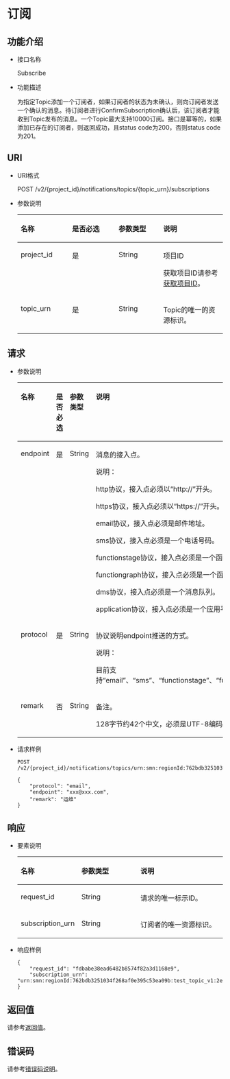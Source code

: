 # 订阅<a name="ZH-CN_TOPIC_0036016760"></a>

## 功能介绍<a name="section28602718"></a>

-   接口名称

    Subscribe


-   功能描述

    为指定Topic添加一个订阅者，如果订阅者的状态为未确认，则向订阅者发送一个确认的消息。待订阅者进行ConfirmSubscription确认后，该订阅者才能收到Topic发布的消息。一个Topic最大支持10000订阅。接口是幂等的，如果添加已存在的订阅者，则返回成功，且status code为200，否则status code为201。


## URI<a name="section56097870"></a>

-   URI格式

    POST /v2/\{project\_id\}/notifications/topics/\{topic\_urn\}/subscriptions


-   参数说明

    <a name="table33640543"></a>
    <table><thead align="left"><tr id="row18743339"><th class="cellrowborder" valign="top" width="25%" id="mcps1.1.5.1.1"><p id="p41815528"><a name="p41815528"></a><a name="p41815528"></a>名称</p>
    </th>
    <th class="cellrowborder" valign="top" width="22.650000000000002%" id="mcps1.1.5.1.2"><p id="p31614597"><a name="p31614597"></a><a name="p31614597"></a>是否必选</p>
    </th>
    <th class="cellrowborder" valign="top" width="21.709999999999997%" id="mcps1.1.5.1.3"><p id="p10645546"><a name="p10645546"></a><a name="p10645546"></a>参数类型</p>
    </th>
    <th class="cellrowborder" valign="top" width="30.64%" id="mcps1.1.5.1.4"><p id="p56982912"><a name="p56982912"></a><a name="p56982912"></a>说明</p>
    </th>
    </tr>
    </thead>
    <tbody><tr id="row1408093"><td class="cellrowborder" valign="top" width="25%" headers="mcps1.1.5.1.1 "><p id="p46946741"><a name="p46946741"></a><a name="p46946741"></a>project_id</p>
    </td>
    <td class="cellrowborder" valign="top" width="22.650000000000002%" headers="mcps1.1.5.1.2 "><p id="p44589661"><a name="p44589661"></a><a name="p44589661"></a>是</p>
    </td>
    <td class="cellrowborder" valign="top" width="21.709999999999997%" headers="mcps1.1.5.1.3 "><p id="p54992765"><a name="p54992765"></a><a name="p54992765"></a>String</p>
    </td>
    <td class="cellrowborder" valign="top" width="30.64%" headers="mcps1.1.5.1.4 "><p id="p11652542155129"><a name="p11652542155129"></a><a name="p11652542155129"></a>项目ID</p>
    <p id="p25228990"><a name="p25228990"></a><a name="p25228990"></a>获取项目ID请参考<a href="获取项目ID.md">获取项目ID</a>。</p>
    </td>
    </tr>
    <tr id="row4105351"><td class="cellrowborder" valign="top" width="25%" headers="mcps1.1.5.1.1 "><p id="p64098000"><a name="p64098000"></a><a name="p64098000"></a>topic_urn</p>
    </td>
    <td class="cellrowborder" valign="top" width="22.650000000000002%" headers="mcps1.1.5.1.2 "><p id="p24555510"><a name="p24555510"></a><a name="p24555510"></a>是</p>
    </td>
    <td class="cellrowborder" valign="top" width="21.709999999999997%" headers="mcps1.1.5.1.3 "><p id="p42839264"><a name="p42839264"></a><a name="p42839264"></a>String</p>
    </td>
    <td class="cellrowborder" valign="top" width="30.64%" headers="mcps1.1.5.1.4 "><p id="p47428342"><a name="p47428342"></a><a name="p47428342"></a>Topic的唯一的资源标识。</p>
    </td>
    </tr>
    </tbody>
    </table>


## 请求<a name="section35118788"></a>

-   参数说明

    <a name="table66803845"></a>
    <table><thead align="left"><tr id="row57367087"><th class="cellrowborder" valign="top" width="19.24807519248075%" id="mcps1.1.5.1.1"><p id="p16222495"><a name="p16222495"></a><a name="p16222495"></a>名称</p>
    </th>
    <th class="cellrowborder" valign="top" width="20.707929207079292%" id="mcps1.1.5.1.2"><p id="p38953736"><a name="p38953736"></a><a name="p38953736"></a>是否必选</p>
    </th>
    <th class="cellrowborder" valign="top" width="24.417558244175584%" id="mcps1.1.5.1.3"><p id="p1136017"><a name="p1136017"></a><a name="p1136017"></a>参数类型</p>
    </th>
    <th class="cellrowborder" valign="top" width="35.626437356264375%" id="mcps1.1.5.1.4"><p id="p24908514"><a name="p24908514"></a><a name="p24908514"></a>说明</p>
    </th>
    </tr>
    </thead>
    <tbody><tr id="row14679294"><td class="cellrowborder" valign="top" width="19.24807519248075%" headers="mcps1.1.5.1.1 "><p id="p48172185"><a name="p48172185"></a><a name="p48172185"></a>endpoint</p>
    </td>
    <td class="cellrowborder" valign="top" width="20.707929207079292%" headers="mcps1.1.5.1.2 "><p id="p9632925"><a name="p9632925"></a><a name="p9632925"></a>是</p>
    </td>
    <td class="cellrowborder" valign="top" width="24.417558244175584%" headers="mcps1.1.5.1.3 "><p id="p42069424"><a name="p42069424"></a><a name="p42069424"></a>String</p>
    </td>
    <td class="cellrowborder" valign="top" width="35.626437356264375%" headers="mcps1.1.5.1.4 "><p id="p52180221"><a name="p52180221"></a><a name="p52180221"></a>消息的接入点。</p>
    <div class="note" id="note1190810251344"><a name="note1190810251344"></a><a name="note1190810251344"></a><span class="notetitle"> 说明： </span><div class="notebody"><p id="p65848362"><a name="p65848362"></a><a name="p65848362"></a>http协议，接入点必须以“http://”开头。</p>
    <p id="p55764348"><a name="p55764348"></a><a name="p55764348"></a>https协议，接入点必须以“https://”开头。</p>
    <p id="p32117087"><a name="p32117087"></a><a name="p32117087"></a>email协议，接入点必须是邮件地址。</p>
    <p id="p20618333"><a name="p20618333"></a><a name="p20618333"></a>sms协议，接入点必须是一个电话号码。</p>
    <p id="p1308305817721"><a name="p1308305817721"></a><a name="p1308305817721"></a>functionstage协议，接入点必须是一个函数。</p>
    <p id="p24248101450"><a name="p24248101450"></a><a name="p24248101450"></a>functiongraph协议，接入点必须是一个函数工作流。</p>
    <p id="p65014107185812"><a name="p65014107185812"></a><a name="p65014107185812"></a>dms协议，接入点必须是一个消息队列。</p>
    <p id="p7227515142114"><a name="p7227515142114"></a><a name="p7227515142114"></a>application协议，接入点必须是一个应用平台的设备终端。</p>
    </div></div>
    </td>
    </tr>
    <tr id="row51347269"><td class="cellrowborder" valign="top" width="19.24807519248075%" headers="mcps1.1.5.1.1 "><p id="p65488131"><a name="p65488131"></a><a name="p65488131"></a>protocol</p>
    </td>
    <td class="cellrowborder" valign="top" width="20.707929207079292%" headers="mcps1.1.5.1.2 "><p id="p2938434"><a name="p2938434"></a><a name="p2938434"></a>是</p>
    </td>
    <td class="cellrowborder" valign="top" width="24.417558244175584%" headers="mcps1.1.5.1.3 "><p id="p36686634"><a name="p36686634"></a><a name="p36686634"></a>String</p>
    </td>
    <td class="cellrowborder" valign="top" width="35.626437356264375%" headers="mcps1.1.5.1.4 "><p id="p18827362"><a name="p18827362"></a><a name="p18827362"></a>协议说明endpoint推送的方式。</p>
    <div class="note" id="note123771537133419"><a name="note123771537133419"></a><a name="note123771537133419"></a><span class="notetitle"> 说明： </span><div class="notebody"><p id="p48621330"><a name="p48621330"></a><a name="p48621330"></a>目前支持“email”、“sms”、“functionstage”、“functiongraph”、“dms”、“application”、“http”和“https”。</p>
    </div></div>
    </td>
    </tr>
    <tr id="row34938791"><td class="cellrowborder" valign="top" width="19.24807519248075%" headers="mcps1.1.5.1.1 "><p id="p11469823"><a name="p11469823"></a><a name="p11469823"></a>remark</p>
    </td>
    <td class="cellrowborder" valign="top" width="20.707929207079292%" headers="mcps1.1.5.1.2 "><p id="p56640484"><a name="p56640484"></a><a name="p56640484"></a>否</p>
    </td>
    <td class="cellrowborder" valign="top" width="24.417558244175584%" headers="mcps1.1.5.1.3 "><p id="p24476477"><a name="p24476477"></a><a name="p24476477"></a>String</p>
    </td>
    <td class="cellrowborder" valign="top" width="35.626437356264375%" headers="mcps1.1.5.1.4 "><p id="p36437619"><a name="p36437619"></a><a name="p36437619"></a>备注。</p>
    <p id="p461235333413"><a name="p461235333413"></a><a name="p461235333413"></a>128字节约42个中文，必须是UTF-8编码的字符串，否则无法正常显示中文。</p>
    </td>
    </tr>
    </tbody>
    </table>


-   请求样例

    ```
    POST /v2/{project_id}/notifications/topics/urn:smn:regionId:762bdb3251034f268af0e395c53ea09b:test_topic_v1/subscriptions
    ```

    ```
    {
        "protocol": "email", 
        "endpoint": "xxx@xxx.com", 
        "remark": "运维"
    } 
    ```


## 响应<a name="section47633640"></a>

-   要素说明

    <a name="table58321122"></a>
    <table><thead align="left"><tr id="row60828573"><th class="cellrowborder" valign="top" width="28.910000000000004%" id="mcps1.1.4.1.1"><p id="p28167350"><a name="p28167350"></a><a name="p28167350"></a>名称</p>
    </th>
    <th class="cellrowborder" valign="top" width="28.910000000000004%" id="mcps1.1.4.1.2"><p id="p66962839"><a name="p66962839"></a><a name="p66962839"></a>参数类型</p>
    </th>
    <th class="cellrowborder" valign="top" width="42.18%" id="mcps1.1.4.1.3"><p id="p55280873"><a name="p55280873"></a><a name="p55280873"></a>说明</p>
    </th>
    </tr>
    </thead>
    <tbody><tr id="row41508862"><td class="cellrowborder" valign="top" width="28.910000000000004%" headers="mcps1.1.4.1.1 "><p id="p6774674"><a name="p6774674"></a><a name="p6774674"></a>request_id</p>
    </td>
    <td class="cellrowborder" valign="top" width="28.910000000000004%" headers="mcps1.1.4.1.2 "><p id="p11877685"><a name="p11877685"></a><a name="p11877685"></a>String</p>
    </td>
    <td class="cellrowborder" valign="top" width="42.18%" headers="mcps1.1.4.1.3 "><p id="p22568466"><a name="p22568466"></a><a name="p22568466"></a>请求的唯一标示ID。</p>
    </td>
    </tr>
    <tr id="row10740297"><td class="cellrowborder" valign="top" width="28.910000000000004%" headers="mcps1.1.4.1.1 "><p id="p64657722"><a name="p64657722"></a><a name="p64657722"></a>subscription_urn</p>
    </td>
    <td class="cellrowborder" valign="top" width="28.910000000000004%" headers="mcps1.1.4.1.2 "><p id="p2784095"><a name="p2784095"></a><a name="p2784095"></a>String</p>
    </td>
    <td class="cellrowborder" valign="top" width="42.18%" headers="mcps1.1.4.1.3 "><p id="p24185120"><a name="p24185120"></a><a name="p24185120"></a>订阅者的唯一资源标识。</p>
    </td>
    </tr>
    </tbody>
    </table>

-   响应样例

    ```
    {
        "request_id": "fdbabe38ead6482b8574f82a3d1168e9",
        "subscription_urn": "urn:smn:regionId:762bdb3251034f268af0e395c53ea09b:test_topic_v1:2e778e84408e44058e6cbc6d3c377837"
    }
    ```


## 返回值<a name="section26049579"></a>

请参考[返回值](返回值.md)。

## 错误码<a name="section73211020122511"></a>

请参考[错误码说明](错误码说明.md)。

